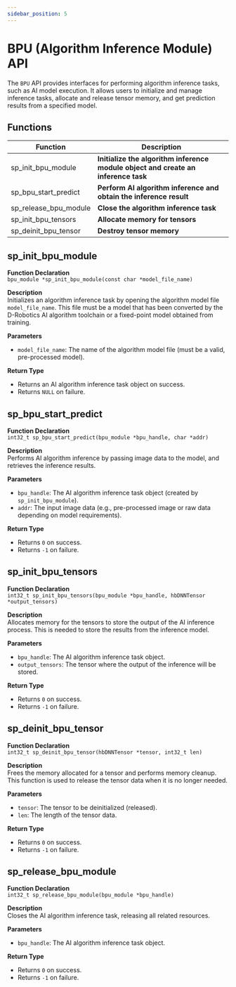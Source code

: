 ```yaml
---
sidebar_position: 5
---
```

# BPU (Algorithm Inference Module) API

The `BPU` API provides interfaces for performing algorithm inference tasks, such as AI model execution. It allows users to initialize and manage inference tasks, allocate and release tensor memory, and get prediction results from a specified model.

## Functions

| Function                       | Description                                                       |
|---------------------------------|-------------------------------------------------------------------|
| sp_init_bpu_module              | **Initialize the algorithm inference module object and create an inference task** |
| sp_bpu_start_predict            | **Perform AI algorithm inference and obtain the inference result** |
| sp_release_bpu_module           | **Close the algorithm inference task**                           |
| sp_init_bpu_tensors             | **Allocate memory for tensors**                                  |
| sp_deinit_bpu_tensor            | **Destroy tensor memory**                                        |

## sp_init_bpu_module

**Function Declaration**  
`bpu_module *sp_init_bpu_module(const char *model_file_name)`

**Description**  
Initializes an algorithm inference task by opening the algorithm model file `model_file_name`. This file must be a model that has been converted by the D-Robotics AI algorithm toolchain or a fixed-point model obtained from training.

**Parameters**  
- `model_file_name`: The name of the algorithm model file (must be a valid, pre-processed model).

**Return Type**  
- Returns an AI algorithm inference task object on success.
- Returns `NULL` on failure.

## sp_bpu_start_predict

**Function Declaration**  
`int32_t sp_bpu_start_predict(bpu_module *bpu_handle, char *addr)`

**Description**  
Performs AI algorithm inference by passing image data to the model, and retrieves the inference results.

**Parameters**  
- `bpu_handle`: The AI algorithm inference task object (created by `sp_init_bpu_module`).
- `addr`: The input image data (e.g., pre-processed image or raw data depending on model requirements).

**Return Type**  
- Returns `0` on success.
- Returns `-1` on failure.

## sp_init_bpu_tensors

**Function Declaration**  
`int32_t sp_init_bpu_tensors(bpu_module *bpu_handle, hbDNNTensor *output_tensors)`

**Description**  
Allocates memory for the tensors to store the output of the AI inference process. This is needed to store the results from the inference model.

**Parameters**  
- `bpu_handle`: The AI algorithm inference task object.
- `output_tensors`: The tensor where the output of the inference will be stored.

**Return Type**  
- Returns `0` on success.
- Returns `-1` on failure.

## sp_deinit_bpu_tensor

**Function Declaration**  
`int32_t sp_deinit_bpu_tensor(hbDNNTensor *tensor, int32_t len)`

**Description**  
Frees the memory allocated for a tensor and performs memory cleanup. This function is used to release the tensor data when it is no longer needed.

**Parameters**  
- `tensor`: The tensor to be deinitialized (released).
- `len`: The length of the tensor data.

**Return Type**  
- Returns `0` on success.
- Returns `-1` on failure.

## sp_release_bpu_module

**Function Declaration**  
`int32_t sp_release_bpu_module(bpu_module *bpu_handle)`

**Description**  
Closes the AI algorithm inference task, releasing all related resources.

**Parameters**  
- `bpu_handle`: The AI algorithm inference task object.

**Return Type**  
- Returns `0` on success.
- Returns `-1` on failure.

